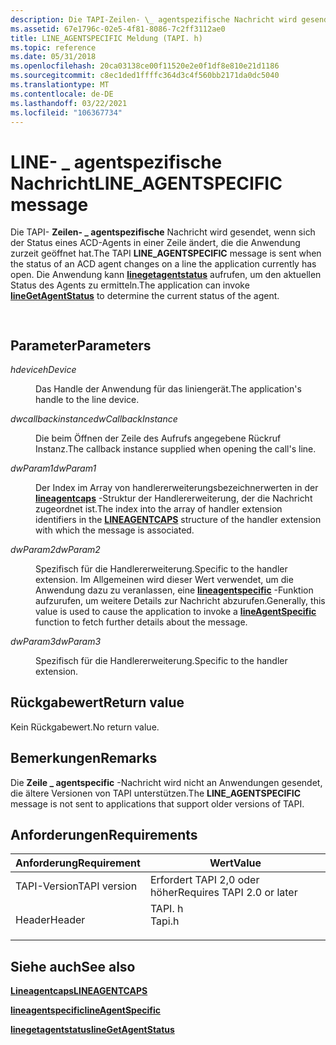 ```yaml
---
description: Die TAPI-Zeilen- \_ agentspezifische Nachricht wird gesendet, wenn sich der Status eines ACD-Agents in einer Zeile ändert, die die Anwendung zurzeit geöffnet hat. Die Anwendung kann linegetagentstatus aufrufen, um den aktuellen Status des Agents zu ermitteln.
ms.assetid: 67e1796c-02e5-4f81-8086-7c2ff3112ae0
title: LINE_AGENTSPECIFIC Meldung (TAPI. h)
ms.topic: reference
ms.date: 05/31/2018
ms.openlocfilehash: 20ca03138ce00f11520e2e0f1df8e810e21d1186
ms.sourcegitcommit: c8ec1ded1ffffc364d3c4f560bb2171da0dc5040
ms.translationtype: MT
ms.contentlocale: de-DE
ms.lasthandoff: 03/22/2021
ms.locfileid: "106367734"
---
```

# <a name="line_agentspecific-message"></a><span data-ttu-id="ca5eb-104">LINE- \_ agentspezifische Nachricht</span><span class="sxs-lookup"><span data-stu-id="ca5eb-104">LINE\_AGENTSPECIFIC message</span></span>

<span data-ttu-id="ca5eb-105">Die TAPI- **Zeilen- \_ agentspezifische** Nachricht wird gesendet, wenn sich der Status eines ACD-Agents in einer Zeile ändert, die die Anwendung zurzeit geöffnet hat.</span><span class="sxs-lookup"><span data-stu-id="ca5eb-105">The TAPI **LINE\_AGENTSPECIFIC** message is sent when the status of an ACD agent changes on a line the application currently has open.</span></span> <span data-ttu-id="ca5eb-106">Die Anwendung kann [**linegetagentstatus**](/windows/desktop/api/Tapi/nf-tapi-linegetagentstatusa) aufrufen, um den aktuellen Status des Agents zu ermitteln.</span><span class="sxs-lookup"><span data-stu-id="ca5eb-106">The application can invoke [**lineGetAgentStatus**](/windows/desktop/api/Tapi/nf-tapi-linegetagentstatusa) to determine the current status of the agent.</span></span>


```C++
            
```



## <a name="parameters"></a><span data-ttu-id="ca5eb-107">Parameter</span><span class="sxs-lookup"><span data-stu-id="ca5eb-107">Parameters</span></span>

<dl> <dt>

<span data-ttu-id="ca5eb-108">*hdevice*</span><span class="sxs-lookup"><span data-stu-id="ca5eb-108">*hDevice*</span></span> 
</dt> <dd>

<span data-ttu-id="ca5eb-109">Das Handle der Anwendung für das liniengerät.</span><span class="sxs-lookup"><span data-stu-id="ca5eb-109">The application's handle to the line device.</span></span>

</dd> <dt>

<span data-ttu-id="ca5eb-110">*dwcallbackinstance*</span><span class="sxs-lookup"><span data-stu-id="ca5eb-110">*dwCallbackInstance*</span></span> 
</dt> <dd>

<span data-ttu-id="ca5eb-111">Die beim Öffnen der Zeile des Aufrufs angegebene Rückruf Instanz.</span><span class="sxs-lookup"><span data-stu-id="ca5eb-111">The callback instance supplied when opening the call's line.</span></span>

</dd> <dt>

<span data-ttu-id="ca5eb-112">*dwParam1*</span><span class="sxs-lookup"><span data-stu-id="ca5eb-112">*dwParam1*</span></span> 
</dt> <dd>

<span data-ttu-id="ca5eb-113">Der Index im Array von handlererweiterungsbezeichnerwerten in der [**lineagentcaps**](/windows/desktop/api/Tapi/ns-tapi-lineagentcaps) -Struktur der Handlererweiterung, der die Nachricht zugeordnet ist.</span><span class="sxs-lookup"><span data-stu-id="ca5eb-113">The index into the array of handler extension identifiers in the [**LINEAGENTCAPS**](/windows/desktop/api/Tapi/ns-tapi-lineagentcaps) structure of the handler extension with which the message is associated.</span></span>

</dd> <dt>

<span data-ttu-id="ca5eb-114">*dwParam2*</span><span class="sxs-lookup"><span data-stu-id="ca5eb-114">*dwParam2*</span></span> 
</dt> <dd>

<span data-ttu-id="ca5eb-115">Spezifisch für die Handlererweiterung.</span><span class="sxs-lookup"><span data-stu-id="ca5eb-115">Specific to the handler extension.</span></span> <span data-ttu-id="ca5eb-116">Im Allgemeinen wird dieser Wert verwendet, um die Anwendung dazu zu veranlassen, eine [**lineagentspecific**](/windows/desktop/api/Tapi/nf-tapi-lineagentspecific) -Funktion aufzurufen, um weitere Details zur Nachricht abzurufen.</span><span class="sxs-lookup"><span data-stu-id="ca5eb-116">Generally, this value is used to cause the application to invoke a [**lineAgentSpecific**](/windows/desktop/api/Tapi/nf-tapi-lineagentspecific) function to fetch further details about the message.</span></span>

</dd> <dt>

<span data-ttu-id="ca5eb-117">*dwParam3*</span><span class="sxs-lookup"><span data-stu-id="ca5eb-117">*dwParam3*</span></span> 
</dt> <dd>

<span data-ttu-id="ca5eb-118">Spezifisch für die Handlererweiterung.</span><span class="sxs-lookup"><span data-stu-id="ca5eb-118">Specific to the handler extension.</span></span>

</dd> </dl>

## <a name="return-value"></a><span data-ttu-id="ca5eb-119">Rückgabewert</span><span class="sxs-lookup"><span data-stu-id="ca5eb-119">Return value</span></span>

<span data-ttu-id="ca5eb-120">Kein Rückgabewert.</span><span class="sxs-lookup"><span data-stu-id="ca5eb-120">No return value.</span></span>

## <a name="remarks"></a><span data-ttu-id="ca5eb-121">Bemerkungen</span><span class="sxs-lookup"><span data-stu-id="ca5eb-121">Remarks</span></span>

<span data-ttu-id="ca5eb-122">Die **Zeile \_ agentspecific** -Nachricht wird nicht an Anwendungen gesendet, die ältere Versionen von TAPI unterstützen.</span><span class="sxs-lookup"><span data-stu-id="ca5eb-122">The **LINE\_AGENTSPECIFIC** message is not sent to applications that support older versions of TAPI.</span></span>

## <a name="requirements"></a><span data-ttu-id="ca5eb-123">Anforderungen</span><span class="sxs-lookup"><span data-stu-id="ca5eb-123">Requirements</span></span>



| <span data-ttu-id="ca5eb-124">Anforderung</span><span class="sxs-lookup"><span data-stu-id="ca5eb-124">Requirement</span></span> | <span data-ttu-id="ca5eb-125">Wert</span><span class="sxs-lookup"><span data-stu-id="ca5eb-125">Value</span></span> |
|-------------------------|-----------------------------------------------------------------------------------|
| <span data-ttu-id="ca5eb-126">TAPI-Version</span><span class="sxs-lookup"><span data-stu-id="ca5eb-126">TAPI version</span></span><br/> | <span data-ttu-id="ca5eb-127">Erfordert TAPI 2,0 oder höher</span><span class="sxs-lookup"><span data-stu-id="ca5eb-127">Requires TAPI 2.0 or later</span></span><br/>                                             |
| <span data-ttu-id="ca5eb-128">Header</span><span class="sxs-lookup"><span data-stu-id="ca5eb-128">Header</span></span><br/>       | <dl> <span data-ttu-id="ca5eb-129"><dt>TAPI. h</dt></span><span class="sxs-lookup"><span data-stu-id="ca5eb-129"><dt>Tapi.h</dt></span></span> </dl> |



## <a name="see-also"></a><span data-ttu-id="ca5eb-130">Siehe auch</span><span class="sxs-lookup"><span data-stu-id="ca5eb-130">See also</span></span>

<dl> <dt>

[<span data-ttu-id="ca5eb-131">**Lineagentcaps**</span><span class="sxs-lookup"><span data-stu-id="ca5eb-131">**LINEAGENTCAPS**</span></span>](/windows/desktop/api/Tapi/ns-tapi-lineagentcaps)
</dt> <dt>

[<span data-ttu-id="ca5eb-132">**lineagentspecific**</span><span class="sxs-lookup"><span data-stu-id="ca5eb-132">**lineAgentSpecific**</span></span>](/windows/desktop/api/Tapi/nf-tapi-lineagentspecific)
</dt> <dt>

[<span data-ttu-id="ca5eb-133">**linegetagentstatus**</span><span class="sxs-lookup"><span data-stu-id="ca5eb-133">**lineGetAgentStatus**</span></span>](/windows/desktop/api/Tapi/nf-tapi-linegetagentstatusa)
</dt> </dl>

 

 




